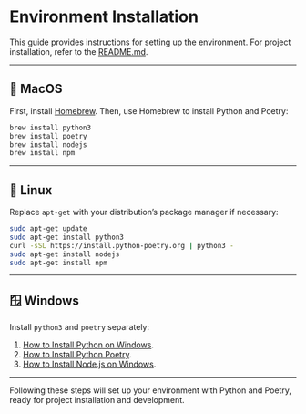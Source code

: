# Environment Installation

This guide provides instructions for setting up the environment. For project
installation, refer to the [README.md](../README.md).

---

## 🍏 MacOS

First, install [Homebrew](https://brew.sh). Then, use Homebrew to install Python
and Poetry:

```bash
brew install python3
brew install poetry
brew install nodejs
brew install npm
```

---

## 🐧 Linux

Replace `apt-get` with your distribution’s package manager if necessary:

```bash
sudo apt-get update
sudo apt-get install python3
curl -sSL https://install.python-poetry.org | python3 -
sudo apt-get install nodejs
sudo apt-get install npm
```

---

## 🪟 Windows

Install `python3` and `poetry` separately:

1. [How to Install Python on Windows](https://phoenixnap.com/kb/how-to-install-python-3-windows).
2. [How to Install Python Poetry](https://github.com/python-poetry/install.python-poetry.org/blob/main/README.md).
3. [How to Install Node.js on Windows](https://nodejs.org/en/download/prebuilt-installer).

---

Following these steps will set up your environment with Python and Poetry, ready
for project installation and development.
